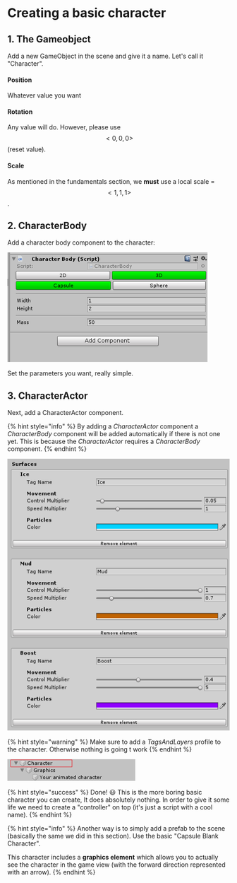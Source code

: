 # Creating a basic character

## 1. The Gameobject

Add a new GameObject in the scene and give it a name. Let's call it "Character".

#### Position 

Whatever value you want

#### Rotation 

Any value will do. However, please use $$<0,0,0>$$\(reset value\).

#### Scale

As mentioned in the fundamentals section, we **must** use a local scale = $$<1,1,1>$$.

## 2. CharacterBody

Add a character body component to the character:

![](../../.gitbook/assets/imagen%20%2813%29.png)

Set the parameters you want, really simple.

## 3. CharacterActor

Next, add a CharacterActor component.

{% hint style="info" %}
By adding a _CharacterActor_ component a _CharacterBody_ component will be added automatically if there is not one yet. This is because the _CharacterActor_ requires a _CharacterBody_ component.
{% endhint %}

![](../../.gitbook/assets/imagen%20%284%29.png)

{% hint style="warning" %}
Make sure to add a _TagsAndLayers_ profile to the character. Otherwise nothing is going t work
{% endhint %}

![](../../.gitbook/assets/imagen%20%2828%29.png)

{% hint style="success" %}
Done! 😃 This is the more boring basic character you can create, It does absolutely nothing. In order to give it some life we need to create a "controller" on top \(it's just a script with a cool name\).
{% endhint %}

{% hint style="info" %}
Another way is to simply add a prefab to the scene \(basically the same we did in this section\). Use the basic "Capsule Blank Character". 

This character includes a **graphics element** which allows you to actually see the character in the game view \(with the forward direction represented with an arrow\).
{% endhint %}



